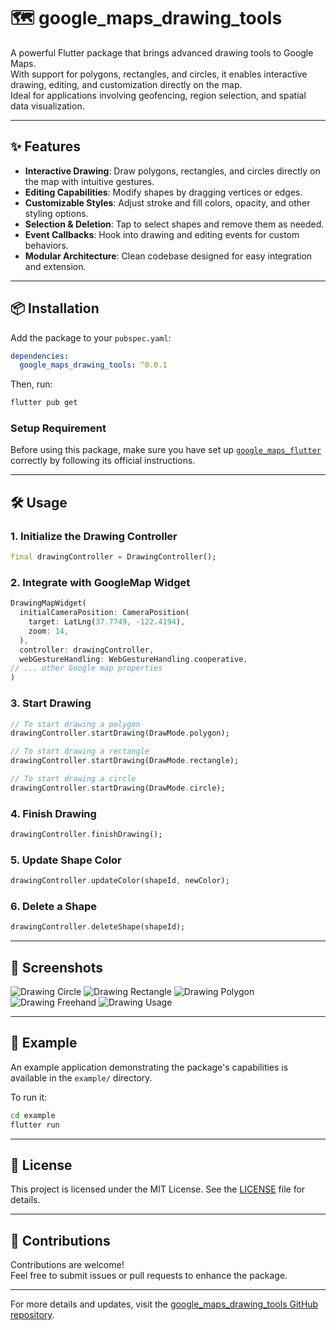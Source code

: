 # 🗺️ google_maps_drawing_tools

A powerful Flutter package that brings advanced drawing tools to Google Maps.  
With support for polygons, rectangles, and circles, it enables interactive drawing, editing, and customization directly on the map.  
Ideal for applications involving geofencing, region selection, and spatial data visualization.

---

## ✨ Features

- **Interactive Drawing**: Draw polygons, rectangles, and circles directly on the map with intuitive gestures.
- **Editing Capabilities**: Modify shapes by dragging vertices or edges.
- **Customizable Styles**: Adjust stroke and fill colors, opacity, and other styling options.
- **Selection & Deletion**: Tap to select shapes and remove them as needed.
- **Event Callbacks**: Hook into drawing and editing events for custom behaviors.
- **Modular Architecture**: Clean codebase designed for easy integration and extension.

---

## 📦 Installation

Add the package to your `pubspec.yaml`:

```yaml
dependencies:
  google_maps_drawing_tools: ^0.0.1
```

Then, run:

```bash
flutter pub get
```
### Setup Requirement

Before using this package, make sure you have set up [`google_maps_flutter`](https://pub.dev/packages/google_maps_flutter) correctly by following its official instructions.

---

## 🛠️ Usage

### 1. Initialize the Drawing Controller

```dart
final drawingController = DrawingController();
```

### 2. Integrate with GoogleMap Widget

```dart
DrawingMapWidget(
  initialCameraPosition: CameraPosition(
    target: LatLng(37.7749, -122.4194),
    zoom: 14,
  ),
  controller: drawingController,
  webGestureHandling: WebGestureHandling.cooperative,
// ... other Google map properties
)
```

### 3. Start Drawing

```dart
// To start drawing a polygon
drawingController.startDrawing(DrawMode.polygon);

// To start drawing a rectangle
drawingController.startDrawing(DrawMode.rectangle);

// To start drawing a circle
drawingController.startDrawing(DrawMode.circle);
```

### 4. Finish Drawing

```dart
drawingController.finishDrawing();
```

### 5. Update Shape Color

```dart
drawingController.updateColor(shapeId, newColor);
```

### 6. Delete a Shape

```dart
drawingController.deleteShape(shapeId);
```

---

## 📸 Screenshots

![Drawing Circle](screenshots/image_1.png)
![Drawing Rectangle](screenshots/image_2.png)
![Drawing Polygon](screenshots/image_3.png)
![Drawing Freehand](screenshots/image_4.png)
![Drawing Usage](screenshots/usage.gif)

---

## 🧪 Example

An example application demonstrating the package's capabilities is available in the `example/` directory.

To run it:

```bash
cd example
flutter run
```

---

## 📄 License

This project is licensed under the MIT License. See the [LICENSE](https://github.com/ExploreAritra/google_maps_drawing_tools/blob/dev/LICENSE) file for details.

---

## 🙌 Contributions

Contributions are welcome!  
Feel free to submit issues or pull requests to enhance the package.

---

For more details and updates, visit the [google_maps_drawing_tools GitHub repository](https://github.com/ExploreAritra/google_maps_drawing_tools/tree/dev).